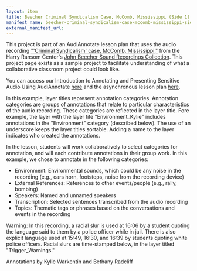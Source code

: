 ```yaml
---
layout: item
title: Beecher Criminal Syndicalism Case, McComb, Mississippi (Side 1)
manifest_name: beecher-criminal-syndicalism-case-mccomb-mississippi-side-1-
external_manifest_url: 
---
```

<!-- Add an essay or interpretive material below this line,
using HTML or markdown.  Do not modify this file above this line -->

This project is part of an AudiAnnotate lesson plan that uses the audio recording ["'Criminal Syndicalism' case, McComb, Mississippi,"](https://hrc.contentdm.oclc.org/digital/collection/p15878coll1/id/37/rec/1) from the Harry Ransom Center's [John Beecher Sound Recordings Collection](https://hrc.contentdm.oclc.org/digital/collection/p15878coll1). This project page exists as a sample project to facilitate understanding of what a collaborative classroom project could look like. 

You can access our Introduction to Annotating and Presenting Sensitive Audio Using AudiAnnotate [here](https://bethanycayeradcliff.github.io/sensitive-audio-lesson/) and the asynchronous lesson plan [here](https://kywark.github.io/example-sensitive-audio-lesson-syndicalism/).

In this example, layer titles represent annotation categories. Annotation categories are groups of annotations that relate to particular characteristics of the audio recording. These categories are reflected in the layer title. Fore example, the layer with the layer tite "Environment_Kylie" includes annotations in the "Environment" category (described below). The use of an underscore keeps the layer titles sortable. Adding a name to the layer indicates who created the annotations.

In the lesson, students will work collaboratively to select categories for annotation, and will each contribute annotations in their group work. In this example, we chose to annotate in the following categories: 
- Environment: Environmental sounds, which could be any noise in the recording (e.g., cars horn, footsteps, noise from the recording device)
- External References: References to other events/people (e.g., rally, bombing)
- Speakers: Named and unnamed speakers
- Transcription: Selected sentences transcribed from the audio recording
- Topics: Thematic tags or phrases based on the conversations and events in the recording

Warning: In this recording, a racial slur is used at 16:06 by a student quoting the language said to them by a police officer while in jail. There is also explicit language used at 15:49, 16:30, and 16:39 by students quoting white police officers. Racial slurs are time-stamped below, in the layer titled "Trigger_Warnings." 

Annotations by Kylie Warkentin and Bethany Radcliff
